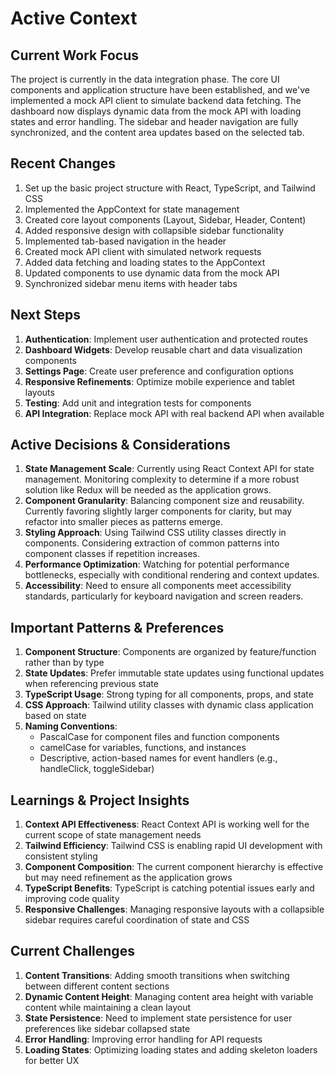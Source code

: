 # Active Context

## Current Work Focus
The project is currently in the data integration phase. The core UI components and application structure have been established, and we've implemented a mock API client to simulate backend data fetching. The dashboard now displays dynamic data from the mock API with loading states and error handling. The sidebar and header navigation are fully synchronized, and the content area updates based on the selected tab.

## Recent Changes
1. Set up the basic project structure with React, TypeScript, and Tailwind CSS
2. Implemented the AppContext for state management
3. Created core layout components (Layout, Sidebar, Header, Content)
4. Added responsive design with collapsible sidebar functionality
5. Implemented tab-based navigation in the header
6. Created mock API client with simulated network requests
7. Added data fetching and loading states to the AppContext
8. Updated components to use dynamic data from the mock API
9. Synchronized sidebar menu items with header tabs

## Next Steps
1. **Authentication**: Implement user authentication and protected routes
2. **Dashboard Widgets**: Develop reusable chart and data visualization components
3. **Settings Page**: Create user preference and configuration options
4. **Responsive Refinements**: Optimize mobile experience and tablet layouts
5. **Testing**: Add unit and integration tests for components
6. **API Integration**: Replace mock API with real backend API when available

## Active Decisions & Considerations
1. **State Management Scale**: Currently using React Context API for state management. Monitoring complexity to determine if a more robust solution like Redux will be needed as the application grows.
2. **Component Granularity**: Balancing component size and reusability. Currently favoring slightly larger components for clarity, but may refactor into smaller pieces as patterns emerge.
3. **Styling Approach**: Using Tailwind CSS utility classes directly in components. Considering extraction of common patterns into component classes if repetition increases.
4. **Performance Optimization**: Watching for potential performance bottlenecks, especially with conditional rendering and context updates.
5. **Accessibility**: Need to ensure all components meet accessibility standards, particularly for keyboard navigation and screen readers.

## Important Patterns & Preferences
1. **Component Structure**: Components are organized by feature/function rather than by type
2. **State Updates**: Prefer immutable state updates using functional updates when referencing previous state
3. **TypeScript Usage**: Strong typing for all components, props, and state
4. **CSS Approach**: Tailwind utility classes with dynamic class application based on state
5. **Naming Conventions**: 
   - PascalCase for component files and function components
   - camelCase for variables, functions, and instances
   - Descriptive, action-based names for event handlers (e.g., handleClick, toggleSidebar)

## Learnings & Project Insights
1. **Context API Effectiveness**: React Context API is working well for the current scope of state management needs
2. **Tailwind Efficiency**: Tailwind CSS is enabling rapid UI development with consistent styling
3. **Component Composition**: The current component hierarchy is effective but may need refinement as the application grows
4. **TypeScript Benefits**: TypeScript is catching potential issues early and improving code quality
5. **Responsive Challenges**: Managing responsive layouts with a collapsible sidebar requires careful coordination of state and CSS

## Current Challenges
1. **Content Transitions**: Adding smooth transitions when switching between different content sections
2. **Dynamic Content Height**: Managing content area height with variable content while maintaining a clean layout
3. **State Persistence**: Need to implement state persistence for user preferences like sidebar collapsed state
4. **Error Handling**: Improving error handling for API requests
5. **Loading States**: Optimizing loading states and adding skeleton loaders for better UX
